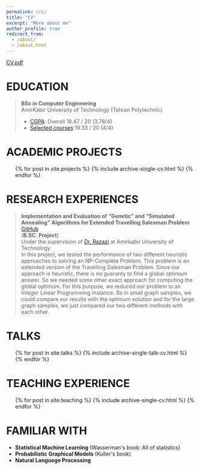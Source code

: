 ```yaml
---
permalink: /cv/
title: "CV"
excerpt: "More about me"
author_profile: true
redirect_from: 
  - /about/
  - /about.html
---
```

[CV.pdf](https://github.com/AliMorty/AliMorty.github.io/blob/master/files/Ali_Mortazavi_CV.pdf)



EDUCATION
======
> **BSc in Computer Engineering** <br>
> AmirKabir University of Technology (Tehran Polytechnic)
> * [CGPA](https://github.com/AliMorty/AliMorty.github.io/blob/master/files/Ali_Mortazavi_CV.pdf):   Overall         18.47 / 20 (3.78/4)
> * [Selected courses](https://alimorty.github.io//education/)   19.33 / 20 (4/4) <br>
                                                                  

ACADEMIC PROJECTS
======
  <ul>{% for post in site.projects  %}
    {% include archive-single-cv.html %}
  {% endfor %}</ul>




RESEARCH EXPERIENCES
======
> **Implementation and Evaluation of “Genetic” and “Simulated Annealing” Algorithms for Extended Travelling Salesman Problem** [GitHub](https://github.com/AliMorty/B.SC.-Project) <br>
> (**B.SC. Project**)<br>
> Under the supervision of [Dr. Razazi](http://ceit.aut.ac.ir/~razzazi/)  at Amirkabir University of Technology <br>
> In this project, we tested the performance of two different heuristic approaches to solving an NP-Complete Problem. This problem is an extended version of the Travelling Salesman Problem. Since our approach is heuristic, there is no guaranty to find a global optimum answer. So we needed some other exact approach for computing the global optimum. For this purpose, we reduced our problem to an Integer Linear Programming Instance. So in small graph samples, we could compare our results with the optimum solution and for the large graph samples, we just compared our two different methods with each other.  



TALKS
======
  <ul>{% for post in site.talks %}
    {% include archive-single-talk-cv.html %}
  {% endfor %}</ul>
 


TEACHING EXPERIENCE
======
  <ul>{% for post in site.teaching %}
    {% include archive-single-cv.html %}
  {% endfor %}</ul>
 
FAMILIAR WITH
======
* **Statistical Machine Learning** (Wasserman's book: All of statistics)
* **Probabilistic Graphical Models** (Kuller's book)
* **Natural Languege Processing**
  





